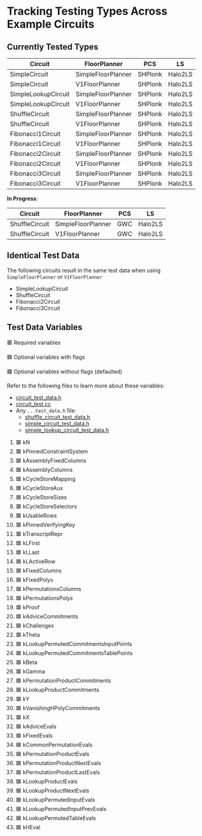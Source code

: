 # Tracking Testing Types Across Example Circuits

## Currently Tested Types

| Circuit             | FloorPlanner       | PCS     | LS      |
| ------------------- | ------------------ | ------- | ------- |
| SimpleCircuit       | SimpleFloorPlanner | SHPlonk | Halo2LS |
| SimpleCircuit       | V1FloorPlanner     | SHPlonk | Halo2LS |
| SimpleLookupCircuit | SimpleFloorPlanner | SHPlonk | Halo2LS |
| SimpleLookupCircuit | V1FloorPlanner     | SHPlonk | Halo2LS |
| ShuffleCircuit      | SimpleFloorPlanner | SHPlonk | Halo2LS |
| ShuffleCircuit      | V1FloorPlanner     | SHPlonk | Halo2LS |
| Fibonacci1Circuit   | SimpleFloorPlanner | SHPlonk | Halo2LS |
| Fibonacci1Circuit   | V1FloorPlanner     | SHPlonk | Halo2LS |
| Fibonacci2Circuit   | SimpleFloorPlanner | SHPlonk | Halo2LS |
| Fibonacci2Circuit   | V1FloorPlanner     | SHPlonk | Halo2LS |
| Fibonacci3Circuit   | SimpleFloorPlanner | SHPlonk | Halo2LS |
| Fibonacci3Circuit   | V1FloorPlanner     | SHPlonk | Halo2LS |

**In Progress**:

| Circuit        | FloorPlanner       | PCS | LS      |
| -------------- | ------------------ | --- | ------- |
| ShuffleCircuit | SimpleFloorPlanner | GWC | Halo2LS |
| ShuffleCircuit | V1FloorPlanner     | GWC | Halo2LS |

## Identical Test Data

The following circuits result in the same test data when using `SimpleFloorPlanner` or `V1FloorPlanner`

- SimpleLookupCircuit
- ShuffleCircuit
- Fibonacci2Circuit
- Fibonacci3Circuit

## Test Data Variables

:red_square: Required variables

:blue_square: Optional variables with flags

:green_square: Optional variables without flags (defaulted)

Refer to the following files to learn more about these variables:

- [circuit_test_data.h](circuit_test_data.h)
- [circuit_test.cc](circuit_test_data.cc)
- Any `...test_data.h` file:
  - [shuffle_circuit_test_data.h](shuffle_circuit_test_data.h)
  - [simple_circuit_test_data.h](simple_circuit_test_data.h)
  - [simple_lookup_circuit_test_data.h](simple_lookup_circuit_test_data.h)

1. :red_square: kN
1. :red_square: kPinnedConstraintSystem
1. :blue_square: kAssemblyFixedColumns
1. :blue_square: kAssemblyColumns
1. :blue_square: kCycleStoreMapping
1. :blue_square: kCycleStoreAux
1. :blue_square: kCycleStoreSizes
1. :red_square: kCycleStoreSelectors
1. :green_square: kUsableRows
1. :red_square: kPinnedVerifyingKey
1. :red_square: kTranscriptRepr
1. :blue_square: kLFirst
1. :blue_square: kLLast
1. :blue_square: kLActiveRow
1. :blue_square: kFixedColumns
1. :blue_square: kFixedPolys
1. :blue_square: kPermutationsColumns
1. :blue_square: kPermutationsPolys
1. :red_square: kProof
1. :blue_square: kAdviceCommitments
1. :blue_square: kChallenges
1. :red_square: kTheta
1. :blue_square: kLookupPermutedCommitmentsInputPoints
1. :blue_square: kLookupPermutedCommitmentsTablePoints
1. :red_square: kBeta
1. :red_square: kGamma
1. :blue_square: kPermutationProductCommitments
1. :blue_square: kLookupProductCommitments
1. :red_square: kY
1. :blue_square: kVanishingHPolyCommitments
1. :red_square: kX
1. :blue_square: kAdviceEvals
1. :blue_square: kFixedEvals
1. :blue_square: kCommonPermutationEvals
1. :blue_square: kPermutationProductEvals
1. :blue_square: kPermutationProductNextEvals
1. :blue_square: kPermutationProductLastEvals
1. :blue_square: kLookupProductEvals
1. :blue_square: kLookupProductNextEvals
1. :blue_square: kLookupPermutedInputEvals
1. :blue_square: kLookupPermutedInputPrevEvals
1. :blue_square: kLookupPermutedTableEvals
1. :blue_square: kHEval
